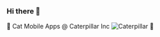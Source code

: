 ### Hi there 👋
🚧 Cat Mobile Apps @ Caterpillar Inc ![Caterpillar](https://img.shields.io/badge/-000?&logo=caterpillar) 🚧

<!--
**lbalceda/lbalceda** is a ✨ _special_ ✨ repository because its `README.md` (this file) appears on your GitHub profile.

Here are some ideas to get you started:

- 🔭 I’m currently working on ...
- 🌱 I’m currently learning ...
- 👯 I’m looking to collaborate on ...
- 🤔 I’m looking for help with ...
- 💬 Ask me about ...
- 📫 How to reach me: ...
- 😄 Pronouns: ...
- ⚡ Fun fact: ...
-->
